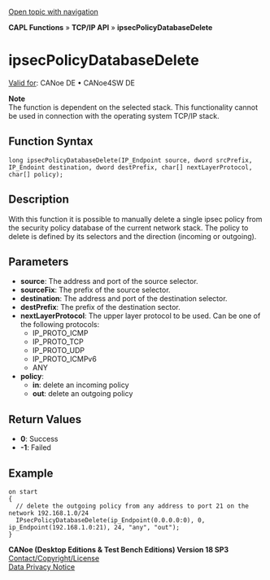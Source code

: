 [Open topic with navigation](../../../../../CANoeDEFamily.htm#Topics/CAPLFunctions/TCPIPAPI/Functions/CAPLfunctionIpsecPolicyDatabaseDelete.md)

**CAPL Functions** » **TCP/IP API** » **ipsecPolicyDatabaseDelete**

# ipsecPolicyDatabaseDelete

[Valid for](../../../Shared/FeatureAvailability.md): CANoe DE • CANoe4SW DE

**Note**  
The function is dependent on the selected stack. This functionality cannot be used in connection with the operating system TCP/IP stack.

## Function Syntax

```plaintext
long ipsecPolicyDatabaseDelete(IP_Endpoint source, dword srcPrefix, IP_Endoint destination, dword destPrefix, char[] nextLayerProtocol, char[] policy);
```

## Description

With this function it is possible to manually delete a single ipsec policy from the security policy database of the current network stack. The policy to delete is defined by its selectors and the direction (incoming or outgoing).

## Parameters

- **source**: The address and port of the source selector.
- **sourceFix**: The prefix of the source selector.
- **destination**: The address and port of the destination selector.
- **destPrefix**: The prefix of the destination sector.
- **nextLayerProtocol**: The upper layer protocol to be used. Can be one of the following protocols:
  - IP_PROTO_ICMP
  - IP_PROTO_TCP
  - IP_PROTO_UDP
  - IP_PROTO_ICMPv6
  - ANY
- **policy**:
  - **in**: delete an incoming policy
  - **out**: delete an outgoing policy

## Return Values

- **0**: Success
- **-1**: Failed

## Example

```plaintext
on start
{
  // delete the outgoing policy from any address to port 21 on the network 192.168.1.0/24
  IPsecPolicyDatabaseDelete(ip_Endpoint(0.0.0.0:0), 0, ip_Endpoint(192.168.1.0:21), 24, "any", "out");
}
```

**CANoe (Desktop Editions & Test Bench Editions) Version 18 SP3**  
[Contact/Copyright/License](../../../Shared/ContactCopyrightLicense.md)  
[Data Privacy Notice](https://www.vector.com/int/en/company/get-info/privacy-policy/)
